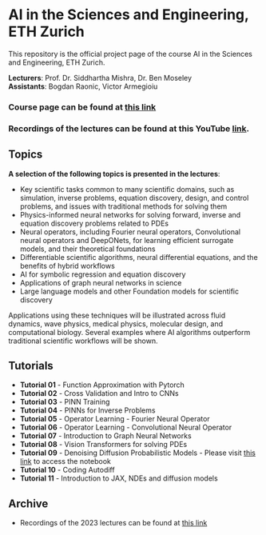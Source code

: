 # AI in the Sciences and Engineering, ETH Zurich 

This repository is the official project page of the course AI in the Sciences and Engineering, ETH Zurich. 

**Lecturers**: 	Prof. Dr. Siddhartha Mishra, Dr. Ben Moseley\
**Assistants**: Bogdan Raonic, Victor Armegioiu

### Course page can be found at [this link](https://camlab.ethz.ch/teaching/ai-in-the-sciences-and-engineering-2024.html)
### Recordings of the lectures can be found at this YouTube [link](https://www.youtube.com/watch?v=LkKvhvsf6jY&list=PLJkYEExhe7rYFkBIB2U5pf_RWzYnFLj7r).

## Topics

**A selection of the following topics is presented in the lectures**:

- Key scientific tasks common to many scientific domains, such as simulation, inverse problems, equation discovery, design, and control problems, and issues with traditional methods for solving them
- Physics-informed neural networks for solving forward, inverse and equation discovery problems related to PDEs
- Neural operators, including Fourier neural operators, Convolutional neural operators and DeepONets, for learning efficient surrogate models, and their theoretical foundations
- Differentiable scientific algorithms, neural differential equations, and the benefits of hybrid workflows
- AI for symbolic regression and equation discovery
- Applications of graph neural networks in science
- Large language models and other Foundation models for scientific discovery

Applications using these techniques will be illustrated across fluid dynamics, wave physics, medical physics, molecular design, and computational biology. Several examples where AI algorithms outperform traditional scientific workflows will be shown.

## Tutorials
- **Tutorial 01** - Function Approximation with Pytorch
- **Tutorial 02** - Cross Validation and Intro to CNNs
- **Tutorial 03** - PINN Training
- **Tutorial 04** - PINNs for Inverse Problems
- **Tutorial 05** - Operator Learning - Fourier Neural Operator
- **Tutorial 06** - Operator Learning - Convolutional Neural Operator
- **Tutorial 07** - Introduction to Graph Neural Networks
- **Tutorial 08** - Vision Transformers for solving PDEs
- **Tutorial 09** - Denoising Diffusion Probabilistic Models - Please visit [this link](https://github.com/dataflowr/notebooks/blob/master/Module18/ddpm_nano_sol.ipynb) to access the notebook
- **Tutorial 10** - Coding Autodiff
- **Tutorial 11**  - Introduction to JAX, NDEs and diffusion models

## Archive

- Recordings of the 2023 lectures can be found at [this link](https://www.youtube.com/watch?v=y6wHpRzhhkA&list=PLJkYEExhe7rYY5HjpIJbgo-tDZ3bIAqAm)

